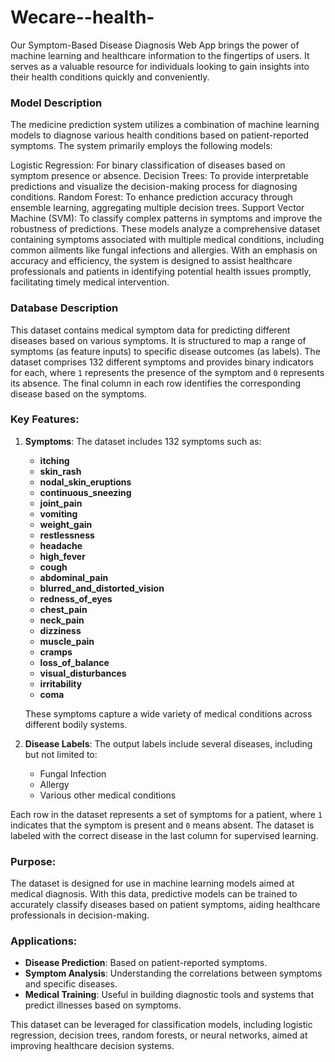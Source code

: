 # Wecare--health-
Our Symptom-Based Disease Diagnosis Web App brings the power of machine learning and healthcare information to the fingertips of users. It serves as a valuable resource for individuals looking to gain insights into their health conditions quickly and conveniently.


### Model Description
The medicine prediction system utilizes a combination of machine learning models to diagnose various health conditions based on patient-reported symptoms. The system primarily employs the following models:

Logistic Regression: For binary classification of diseases based on symptom presence or absence.
Decision Trees: To provide interpretable predictions and visualize the decision-making process for diagnosing conditions.
Random Forest: To enhance prediction accuracy through ensemble learning, aggregating multiple decision trees.
Support Vector Machine (SVM): To classify complex patterns in symptoms and improve the robustness of predictions.
These models analyze a comprehensive dataset containing symptoms associated with multiple medical conditions, including common ailments like fungal infections and allergies. With an emphasis on accuracy and efficiency, the system is designed to assist healthcare professionals and patients in identifying potential health issues promptly, facilitating timely medical intervention.


### Database Description

This dataset contains medical symptom data for predicting different diseases based on various symptoms. It is structured to map a range of symptoms (as feature inputs) to specific disease outcomes (as labels). The dataset comprises 132 different symptoms and provides binary indicators for each, where `1` represents the presence of the symptom and `0` represents its absence. The final column in each row identifies the corresponding disease based on the symptoms.

### Key Features:
1. **Symptoms**: The dataset includes 132 symptoms such as:
   - **itching**
   - **skin_rash**
   - **nodal_skin_eruptions**
   - **continuous_sneezing**
   - **joint_pain**
   - **vomiting**
   - **weight_gain**
   - **restlessness**
   - **headache**
   - **high_fever**
   - **cough**
   - **abdominal_pain**
   - **blurred_and_distorted_vision**
   - **redness_of_eyes**
   - **chest_pain**
   - **neck_pain**
   - **dizziness**
   - **muscle_pain**
   - **cramps**
   - **loss_of_balance**
   - **visual_disturbances**
   - **irritability**
   - **coma**

   These symptoms capture a wide variety of medical conditions across different bodily systems.

2. **Disease Labels**: The output labels include several diseases, including but not limited to:
   - Fungal Infection
   - Allergy
   - Various other medical conditions

Each row in the dataset represents a set of symptoms for a patient, where `1` indicates that the symptom is present and `0` means absent. The dataset is labeled with the correct disease in the last column for supervised learning.

### Purpose:
The dataset is designed for use in machine learning models aimed at medical diagnosis. With this data, predictive models can be trained to accurately classify diseases based on patient symptoms, aiding healthcare professionals in decision-making.

### Applications:
- **Disease Prediction**: Based on patient-reported symptoms.
- **Symptom Analysis**: Understanding the correlations between symptoms and specific diseases.
- **Medical Training**: Useful in building diagnostic tools and systems that predict illnesses based on symptoms.

This dataset can be leveraged for classification models, including logistic regression, decision trees, random forests, or neural networks, aimed at improving healthcare decision systems.